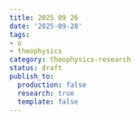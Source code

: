 ```yaml
---
title: 2025 09 26
date: '2025-09-28'
tags:
- o
- theophysics
category: theophysics-research
status: draft
publish_to:
  production: false
  research: true
  template: false
---
```


